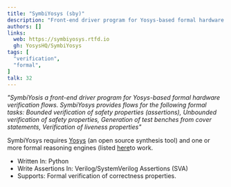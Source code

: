 ```yaml
---
title: "SymbiYosys (sby)"
description: "Front-end driver program for Yosys-based formal hardware verification flows"
authors: []
links:
  web: https://symbiyosys.rtfd.io
  gh: YosysHQ/SymbiYosys
tags: [
  "verification",
  "formal",
]
talk: 32
---
```


*"SymbiYosis a front-end driver program for Yosys-based formal hardware
verification flows. SymbiYosys provides flows for the following formal tasks:
Bounded verification of safety properties (assertions),
Unbounded verification of safety properties,
Generation of test benches from cover statements,
Verification of liveness properties"*

<!--more-->

SymbiYosys requires [Yosys](https://github.com/YosysHQ/yosys) (an open
source synthesis tool) and one or more formal reasoning engines (listed
[here](https://symbiyosys.readthedocs.io/en/latest/quickstart.html#prerequisites)to work.

- Written In: Python
- Write Assertions In: Verilog/SystemVerilog Assertions (SVA)
- Supports: Formal verification of correctness properties.
